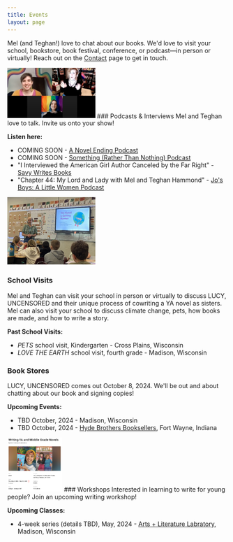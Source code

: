```yaml
---
title: Events
layout: page
---
```


Mel (and Teghan!) love to chat about our books. We'd love to visit your school, bookstore, book festival, conference, or podcast—in person or virtually! Reach out on the [Contact](https://www.melhammondbooks.com/contact) page to get in touch.  


<img src="images/site/savy_youtube.png" alt="Savy, Mel, and Teghan chat over Zoom" class="image-right " style="max-width:40%;">
### Podcasts & Interviews
Mel and Teghan love to talk. Invite us onto your show! 

**Listen here:**
- COMING SOON - [A Novel Ending Podcast](https://www.anovelending.com/podcast)
- COMING SOON - [Something (Rather Than Nothing) Podcast](https://www.somethingratherthannothing.com/)
- "I Interviewed the American Girl Author Canceled by the Far Right" - [Savy Writes Books](https://youtu.be/pbcayXOV7Tc?si=J5zsrcT5ineM4Hji)
- "Chapter 44: My Lord and Lady with Mel and Teghan Hammond" - [Jo's Boys: A Little Women Podcast](https://jos-boys-a-little-women-podcast.castos.com/episodes/chapter-44-my-lord-and-lady-with-mel-and-teghan-hammond) 

<div class="entry">
    <img src="images/site/school_visit.jpeg" alt="Mel presents Love the Earth in a classroom" class="image-right" style="max-width: 40%;">
    <div class="text">
        <h3>School Visits</h3>
        <p>Mel and Teghan can visit your school in person or virtually to discuss LUCY, UNCENSORED and their unique process of cowriting a YA novel as sisters. Mel can also visit your school to discuss climate change, pets, how books are made, and how to write a story.</p>
        <p><strong>Past School Visits:</strong></p>
        <ul>
            <li><em>PETS</em> school visit, Kindergarten - Cross Plains, Wisconsin</li>
            <li><em>LOVE THE EARTH</em> school visit, fourth grade - Madison, Wisconsin</li>
        </ul>
    </div>
</div>

### Book Stores
LUCY, UNCENSORED comes out October 8, 2024. We'll be out and about chatting about our book and signing copies!

**Upcoming Events:**
- TBD October, 2024 - Madison, Wisconsin
- TBD October, 2024 - [Hyde Brothers Booksellers](https://hydebros.com/), Fort Wayne, Indiana

<img src="images/site/art_lit_lab.png" alt="the words Art Lit Lab on a red background" class="image-right " style="max-width:25%;">
### Workshops
Interested in learning to write for young people? Join an upcoming writing workshop! 

**Upcoming Classes:**
- 4-week series (details TBD), May, 2024 - [Arts + Literature Labratory](https://artlitlab.org/), Madison, Wisconsin
